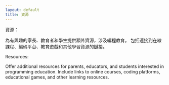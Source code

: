 ```yaml
---
layout: default
title: 資源
---
```


資源：

為有興趣的家長、教育者和學生提供額外資源，涉及編程教育。
包括連接到在線課程、編碼平台、教育遊戲和其他學習資源的鏈接。

Resources:

Offer additional resources for parents, educators, and students interested in programming education.
Include links to online courses, coding platforms, educational games, and other learning resources.